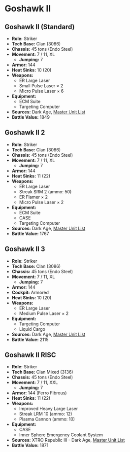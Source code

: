 # Goshawk II
## Goshawk II (Standard)
- **Role:** Striker
- **Tech Base:** Clan (3086)
- **Chassis:** 45 tons (Endo Steel)
- **Movement:** 7 / 11, XL
  - **Jumping:** 7
- **Armor:** 144
- **Heat Sinks:** 10 (20)
- **Weapons:**
  - ER Large Laser
  - Small Pulse Laser × 2
  - Micro Pulse Laser × 6
- **Equipment:**
  - ECM Suite
  - Targeting Computer
- **Sources:** Dark Age, [Master Unit List](http://masterunitlist.info/Unit/Details/1249/goshawk-ii-standard)
- **Battle Value:** 1849

## Goshawk II 2
- **Role:** Striker
- **Tech Base:** Clan (3086)
- **Chassis:** 45 tons (Endo Steel)
- **Movement:** 7 / 11, XL
  - **Jumping:** 7
- **Armor:** 144
- **Heat Sinks:** 11 (22)
- **Weapons:**
  - ER Large Laser
  - Streak SRM 2 (ammo: 50)
  - ER Flamer × 2
  - Micro Pulse Laser × 2
- **Equipment:**
  - ECM Suite
  - CASE
  - Targeting Computer
- **Sources:** Dark Age, [Master Unit List](http://masterunitlist.info/Unit/Details/1247/goshawk-ii-2)
- **Battle Value:** 1767

## Goshawk II 3
- **Role:** Striker
- **Tech Base:** Clan (3086)
- **Chassis:** 45 tons (Endo Steel)
- **Movement:** 7 / 11, XL
  - **Jumping:** 7
- **Armor:** 144
- **Cockpit:** Armored
- **Heat Sinks:** 10 (20)
- **Weapons:**
  - ER Large Laser
  - Medium Pulse Laser × 2
- **Equipment:**
  - Targeting Computer
  - Liquid Cargo
- **Sources:** Dark Age, [Master Unit List](http://masterunitlist.info/Unit/Details/1248/goshawk-ii-3)
- **Battle Value:** 2115

## Goshawk II RISC
- **Role:** Striker
- **Tech Base:** Clan Mixed (3136)
- **Chassis:** 45 tons (Endo Steel)
- **Movement:** 7 / 11, XXL
  - **Jumping:** 7
- **Armor:** 144 (Ferro Fibrous)
- **Heat Sinks:** 11 (22)
- **Weapons:**
  - Improved Heavy Large Laser
  - Streak LRM 10 (ammo: 12)
  - Plasma Cannon (ammo: 10)
- **Equipment:**
  - CASE
  - Inner Sphere Emergency Coolant System
- **Sources:** XTRO Republic III - Dark Age, [Master Unit List](http://masterunitlist.info/Unit/Details/7376/goshawk-ii-risc)
- **Battle Value:** 1871

